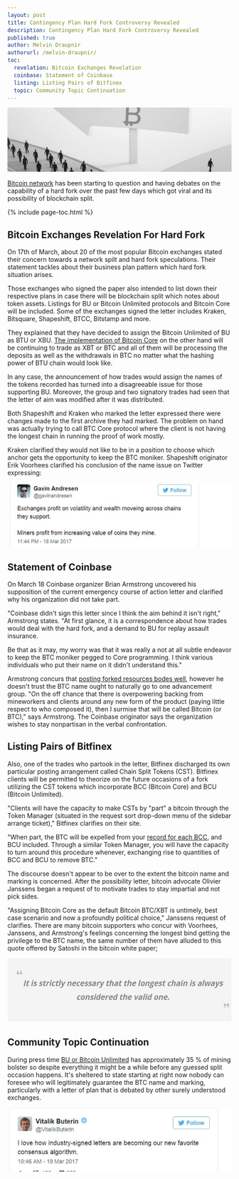 ```yaml
---
layout: post
title: Contingency Plan Hard Fork Controversy Revealed
description: Contingency Plan Hard Fork Controversy Revealed
published: true
author: Melvin Draupnir
authorurl: /melvin-draupnir/
toc:
  revelation: Bitcoin Exchanges Revelation
  coinbase: Statement of Coinbase
  listing: Listing Pairs of Bitfinex
  topic: Community Topic Continuation
---
```


<p><center><img src="/images/contingency-plan-1.jpg" alt="Hard Fork"/></center></p>

<p><a href="/a-new-way-for-bitcoin-improvement-introduced-lumino-for-better-scalability/">Bitcoin network</a> has been starting to question and having debates on the capability of a hard fork over the past few days which got viral and its possibility  of blockchain split.</p>
{% include page-toc.html %}
<h2 id="revelation">Bitcoin Exchanges Revelation For Hard Fork</h2>

<p>On 17th of March, about 20 of the most popular Bitcoin exchanges stated their concern towards a network spilt and hard fork speculations. Their statement tackles about their business plan pattern which hard fork situation arises. </p>

<p>Those exchanges who signed the paper also intended to list down their respective plans in case there will be blockchain split which notes about token assets. Listings for BU or Bitcoin Unlimited protocols and Bitcoin Core will be included. Some of the exchanges signed the letter includes Kraken, Bitsquare, Shapeshift, BTCC, Bitstamp and more.</p>

<p>They explained that they have decided to  assign the Bitcoin Unlimited of BU as BTU or XBU. <a href="/bank-of-canada-studies-digital-currencies/">The implementation of Bitcoin Core</a> on the other hand will be continuing to trade as XBT or BTC and all of them will be processing the deposits as well as the withdrawals in BTC no matter what the hashing power of BTU chain would look like.</p>

<p>In any case, the announcement of how trades would assign the names of the tokens recorded has turned into a disagreeable issue for those supporting BU. Moreover, the group and two signatory trades had seen that the letter of aim was modified after it was distributed. </p>

<p>Both Shapeshift and Kraken who marked the letter expressed there were changes made to the first archive they had marked.  The problem on hand was actually trying to call BTC Core protocol where the client is not having the longest chain in running the  proof of work mostly.  </p>

<p>Kraken clarified they would not like to be in a position to choose which anchor gets the opportunity to keep the BTC moniker. Shapeshift originator Erik Voorhees clarified his conclusion of the name issue on Twitter expressing:</p>

<p><center><img src="/images/contingency-plan-2.jpg" alt="Hard Fork"/></center></p>

<h2 id="coinbase">Statement of Coinbase</h2>

<p>On March 18 Coinbase organizer Brian Armstrong uncovered his supposition of the current emergency course of action letter and clarified why his organization did not take part. </p>

<p>"Coinbase didn't sign this letter since I think the aim behind it isn't right," Armstrong states. "At first glance, it is a correspondence about how trades would deal with the hard fork, and a demand to BU for replay assault insurance. </p>

<p>Be that as it may, my worry was that it was really a not at all subtle endeavor to keep the BTC moniker pegged to Core programming. I think various individuals who put their name on it didn't understand this." </p>

<p>Armstrong concurs that <a href="/bitcoin-economy-will-be-helpful-to-conceal-greeks-richness/">posting forked resources bodes well</a>, however he doesn't trust the BTC name ought to naturally go to one advancement group. "On the off chance that there is overpowering backing from mineworkers and clients around any new form of the product (paying little respect to who composed it), then I surmise that will be called Bitcoin (or BTC)," says Armstrong. The Coinbase originator says the organization wishes to stay nonpartisan in the verbal confrontation.</p>

<h2 id="listing">Listing Pairs of Bitfinex</h2>

<p>Also, one of the trades who partook in the letter, Bitfinex discharged its own particular posting arrangement called Chain Split Tokens (CST). Bitfinex clients will be permitted to theorize on the future occasions of a fork utilizing the CST tokens which incorporate BCC (Bitcoin Core) and BCU (Bitcoin Unlimited). </p>

<p>"Clients will have the capacity to make CSTs by "part" a bitcoin through the Token Manager (situated in the request sort drop-down menu of the sidebar arrange ticket)," Bitfinex clarifies on their site. </p>

<p>"When part, the BTC will be expelled from your <a href="/bitcoin-might-be-affect-with-digital-geneva-convention/">record for each BCC</a>, and BCU included. Through a similar Token Manager, you will have the capacity to turn around this procedure whenever, exchanging rise to quantities of BCC and BCU to remove BTC." </p>

<p>The discourse doesn't appear to be over to the extent the bitcoin name and marking is concerned. After the possibility letter, bitcoin advocate Olivier Janssens began a request of to motivate trades to stay impartial and not pick sides.</p>

<p>"Assigning Bitcoin Core as the default Bitcoin BTC/XBT is untimely, best case scenario and now a profoundly political choice," Janssens request of clarifies. There are many bitcoin supporters who concur with Voorhees, Janssens, and Armstrong's feelings concerning the longest bind getting the privilege to the BTC name, the same number of them have alluded to this quote offered by Satoshi in the bitcoin white paper;</p>

<p><center><img src="/images/contingency-plan-3.jpg" alt="Hard Fork"/></center></p>

<h2 id="topic">Community Topic Continuation</h2>

<p>During press time <a href="/dubai-to-host-a-new-world-blockchain-forum/">BU or Bitcoin Unlimited</a> has approximately 35 % of mining bolster so despite everything it might be a while before any guessed split occasion happens. It's sheltered to state starting at right now nobody can foresee who will legitimately guarantee the BTC name and marking, particularly with a letter of plan that is debated by other surely understood exchanges.</p>

<p><center><img src="/images/contingency-plan-4.jpg" alt="Hard Fork"/></center></p>
